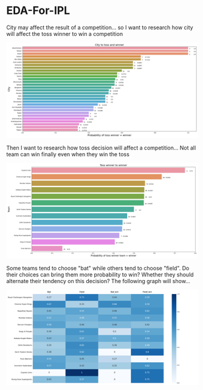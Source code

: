 # EDA-For-IPL

City may affect the result of a competition... 
so I want to research how city will affect the toss winner to win a competition
  
![alt text](https://github.com/SrinidhiBharadwaj/EDA-For-IPL/blob/lyli/graphs/City_toss_winner.png)

Then I want to research how toss decision will affect a competition... 
Not all team can win finally even when they win the toss      
  
![alt text](https://github.com/SrinidhiBharadwaj/EDA-For-IPL/blob/lyli/graphs/Tosswinner_winner.png)

Some teams tend to choose "bat" while others tend to choose "field". Do their choices can bring them more probability to win? Whether they should alternate their tendency on this decision? The following graph will show... 
  
![alt text](https://github.com/SrinidhiBharadwaj/EDA-For-IPL/blob/lyli/graphs/TossWinnerChoice.png)
